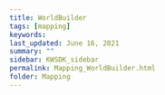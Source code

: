 ```yaml
---
title: WorldBuilder
tags: [mapping]
keywords: 
last_updated: June 16, 2021
summary: ""
sidebar: KWSDK_sidebar
permalink: Mapping_WorldBuilder.html
folder: Mapping
---
```

